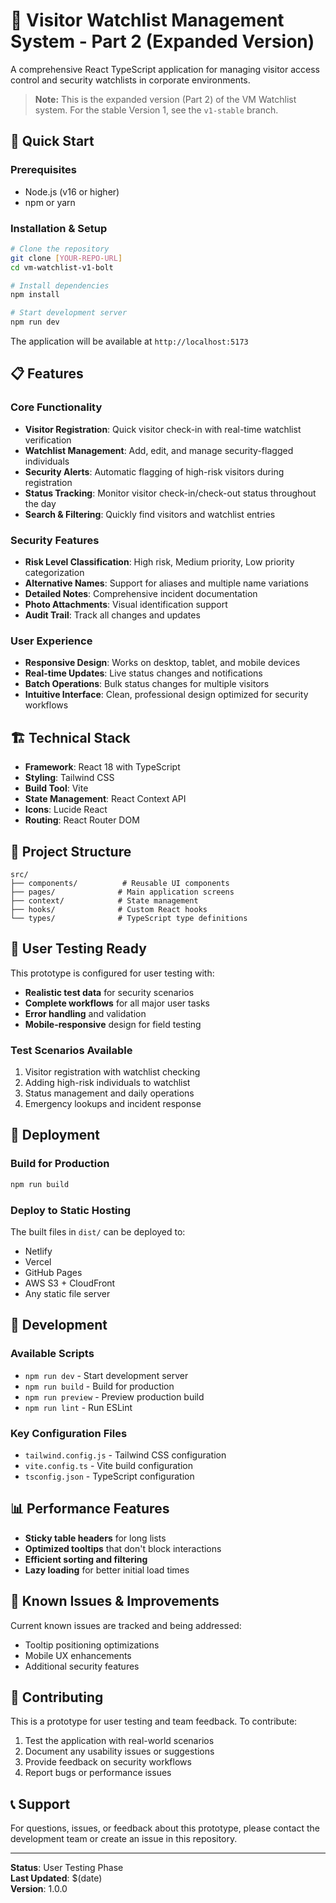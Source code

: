 # 🔐 Visitor Watchlist Management System - Part 2 (Expanded Version)

A comprehensive React TypeScript application for managing visitor access control and security watchlists in corporate environments.

> **Note:** This is the expanded version (Part 2) of the VM Watchlist system. For the stable Version 1, see the `v1-stable` branch.

## 🚀 Quick Start

### Prerequisites
- Node.js (v16 or higher)
- npm or yarn

### Installation & Setup
```bash
# Clone the repository
git clone [YOUR-REPO-URL]
cd vm-watchlist-v1-bolt

# Install dependencies
npm install

# Start development server
npm run dev
```

The application will be available at `http://localhost:5173`

## 📋 Features

### Core Functionality
- **Visitor Registration**: Quick visitor check-in with real-time watchlist verification
- **Watchlist Management**: Add, edit, and manage security-flagged individuals
- **Security Alerts**: Automatic flagging of high-risk visitors during registration
- **Status Tracking**: Monitor visitor check-in/check-out status throughout the day
- **Search & Filtering**: Quickly find visitors and watchlist entries

### Security Features
- **Risk Level Classification**: High risk, Medium priority, Low priority categorization
- **Alternative Names**: Support for aliases and multiple name variations
- **Detailed Notes**: Comprehensive incident documentation
- **Photo Attachments**: Visual identification support
- **Audit Trail**: Track all changes and updates

### User Experience
- **Responsive Design**: Works on desktop, tablet, and mobile devices
- **Real-time Updates**: Live status changes and notifications
- **Batch Operations**: Bulk status changes for multiple visitors
- **Intuitive Interface**: Clean, professional design optimized for security workflows

## 🏗️ Technical Stack

- **Framework**: React 18 with TypeScript
- **Styling**: Tailwind CSS
- **Build Tool**: Vite
- **State Management**: React Context API
- **Icons**: Lucide React
- **Routing**: React Router DOM

## 📁 Project Structure

```
src/
├── components/          # Reusable UI components
├── pages/              # Main application screens
├── context/            # State management
├── hooks/              # Custom React hooks
└── types/              # TypeScript type definitions
```

## 🎯 User Testing Ready

This prototype is configured for user testing with:
- **Realistic test data** for security scenarios
- **Complete workflows** for all major user tasks
- **Error handling** and validation
- **Mobile-responsive** design for field testing

### Test Scenarios Available
1. Visitor registration with watchlist checking
2. Adding high-risk individuals to watchlist
3. Status management and daily operations
4. Emergency lookups and incident response

## 🚀 Deployment

### Build for Production
```bash
npm run build
```

### Deploy to Static Hosting
The built files in `dist/` can be deployed to:
- Netlify
- Vercel  
- GitHub Pages
- AWS S3 + CloudFront
- Any static file server

## 🔧 Development

### Available Scripts
- `npm run dev` - Start development server
- `npm run build` - Build for production
- `npm run preview` - Preview production build
- `npm run lint` - Run ESLint

### Key Configuration Files
- `tailwind.config.js` - Tailwind CSS configuration
- `vite.config.ts` - Vite build configuration
- `tsconfig.json` - TypeScript configuration

## 📊 Performance Features

- **Sticky table headers** for long lists
- **Optimized tooltips** that don't block interactions
- **Efficient sorting and filtering**
- **Lazy loading** for better initial load times

## 🐛 Known Issues & Improvements

Current known issues are tracked and being addressed:
- Tooltip positioning optimizations
- Mobile UX enhancements
- Additional security features

## 👥 Contributing

This is a prototype for user testing and team feedback. To contribute:

1. Test the application with real-world scenarios
2. Document any usability issues or suggestions
3. Provide feedback on security workflows
4. Report bugs or performance issues

## 📞 Support

For questions, issues, or feedback about this prototype, please contact the development team or create an issue in this repository.

---

**Status**: User Testing Phase  
**Last Updated**: $(date)  
**Version**: 1.0.0 